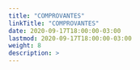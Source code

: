 ```yaml
---
title: "COMPROVANTES"
linkTitle: "COMPROVANTES"
date: 2020-09-17T18:00:00-03:00
lastmod: 2020-09-17T18:00:00-03:00
weight: 8
description: >
---
```


